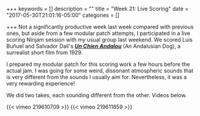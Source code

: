 +++
keywords = []
description = ""
title = "Week 21: Live Scoring"
date = "2017-05-30T21:01:16-05:00"
categories = []

+++
Not a significantly productive week last week compared with previous ones, but aside from a few modular patch attempts, I participated in a live scoring Ninjam session with my usual group last weekend. We scored Luis Buñuel and Salvador Dali's ***[Un Chien Andalou](https://en.wikipedia.org/wiki/Un_Chien_Andalou)*** (An Andalusian Dog), a surrealist short film from 1929.

I prepared my modular patch for this scoring work a few hours before the actual jam. I was going for some weird, dissonant atmospheric sounds that is very different from the sounds I usually aim for. Nevertheless, it was a very rewarding experience!

We did two takes, each sounding different from the other. Videos below.

{{< vimeo 219610709 >}}
{{< vimeo 219611859 >}}
